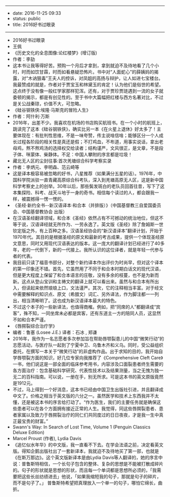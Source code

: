 - --
- date: 2016-11-25 09:33
- status: public
- title: 2016好书过眼录
- --
- 2016好书过眼录
- 王佩
- 《历史文化的全息图像:论红楼梦》(增订版)
- 作者：李劼
- 这本书让我等得好苦。预购一个月后才拿到，拿到就迫不及待地看了几个小时，时而如饮甘霖，时而如看悬疑恐怖片。书中对“人面蛇心”的薛姨妈的揭露，对“木讷狠毒”王夫人的控诉，对凤姐的高扬与辩护，让人如进七宝楼台。我最赞成的就是，作者对于贾宝玉和林黛玉的肯定！认为他们是俗世的希望。这点终于没有像一般红学家那样犯浑。还有，对于贾珍贾琏遇到一流的女子就委顿的揭示，都是有创见性的。至于书中大篇幅把红楼与西方名著对比，不过是关公战秦琼，价值不大，可忽略。
- 《硅谷钢铁侠:埃隆·马斯克的冒险人生》
- 作者：阿什利·万斯
- 2016年，出差不少。我喜欢在机场的书店购买航班书。在一个小时的航班上，跳读完了这本《硅谷钢铁侠》，确实比另一本《在火星上退休》好太多了！主要体现在：有批判性思维，不是一味夸赞，传主说啥信啥；能够区分一个人成长过程各阶段的相关性是真还是假；不打鸡血，不布道，用事实说话，拿出老母鸡，熬不熬鸡汤的选择权交给读者；结构谨严，文风很正，是文章，不是段子体、咪蒙体、柴静体。不足：中国人攀附的序言都是垃圾！
- 藏北无人区的尘封往事:首次羌塘综合科学考察实录
- 作者：李炳元、李明森、范云崎等
- 这是译本极容易被忽略的好书，八星推荐（如果满分五星的话）。1976年，中国科学院派驻一直青藏高原综合科考队，深入到羌塘高原无人区，这是新中国科学考察史上的创举。30年以后，那些鬓发斑白的老队员回首往昔，写下了这本集探险、科考、战天斗地于一身的奇书。相信每个读过的人，都会跟我一样，被震撼得一愣一愣的。
- 《圣经·新约全书--新汉语译本·和合本（并排版）》（中国基督教三自爱国委员会、中国基督教协会 出版）
- 在汉语圣经翻译领域，和合本《圣经》依然占有不可撼动的统治地位，但这不等于说，汉语译经就无所作为、一劳永逸了。英文版《圣经》除了詹姆斯一世钦定版之外，有上百种之多。汉语圣经协会的“新汉语译本”翻译计划，开始于1970年代。其目的是根据圣经的原文和最新的考古成果，提供一个体现圣经原文意思，同时又用现代汉语表达的版本。这一庞大的翻译计划已经进行了40多年，老的一代倒下，新的一代接上。我所认识的这位译者，就是年轻一代参与者的代表。
- 我目前只读了福音书部分，对整个新约译本作出评价为时尚早，但对这个译本的第一印象还不错。首先，它虽然用了不同于和合本时期白话文的现代汉语，但是更大程度上保留了和合本语言的庄敬，没有多余的枝蔓，也不是为新而新。这点从登山宝训和主祷文的翻译上就可以看出来。虽然与和合本有所出入，但读起来依然琅琅上口，文法谨严。其次，它的注释相当丰富。对于经文中需要解释的知识点、原文（希腊文）词汇、另外译法，作为脚注都一一列出，相当清晰明了。这也成为新汉语译本最大的特色。
- 不过这个本子的一些新译法，也值得商榷。例如，把“同席的人”都翻译成“宾客”，殊不知，一同坐席未必都是宾客，还有东道主一方的陪同人员，这显然不如和合本严谨。
- 《唇腭裂综合治疗学》
- 编者：鲁塞 (Losee J.E.) 译者：石冰 , 郑谦
- 2016年，我作为一名志愿者多次参加旨在帮助唇颚裂患儿的中国“微笑行动”的志愿活动，与医疗队一起到了宁夏中卫、乌鲁木齐和义乌。同时，受公益组织委托，在撰写一本关于“微笑行动”的非虚构作品。出于求知的目的，我开始自学唇颚裂方面的知识，好几位专家向我推荐了《Comprehensive Cleft Care》一书，他们说这是一部全面的临床参考用书，内容涉及口面裂患者终生需要的各方面治疗：包含基础科学研究、代表性技术以及结果测量，当之无愧为独一无二的百科指南。可以说，一册在手，别无所求。可是这本书的英文原版竟然是1912元。
- 不过，马上得到一个好消息，这本书已经由中国卫生出版社引进，并且翻译成中文了。价格之相当于英文版的六分之一。虽然医学和技术上东西我并不太懂，还是被这本书的序言给打动了。“作为医生，我们的主要任务就是确保这些患者可以在各个方面拥有接近正常的人生。我觉得，同这些唇腭裂患者、患者家属以及致力于唇腭裂治疗的同仁们共同度过的日日夜夜，才是我一生中真正最宝贵的财富。”
- Swann's Way: In Search of Lost Time, Volume 1 (Penguin Classics Deluxe Edition)
- Marcel Proust  (作者), Lydia Davis 
- 《追忆似水年华》的中文版，我一直看不下去。在学会法语之前，决定看英文版。得知企鹅出版社出了一套新译本，我就迫不及待地买了第一部，也就是《在斯万那边》。这个英文版新译本是由Lydia Davis等人翻译的，她的序言中说：普鲁斯特相信，一个长句子包含的整体、复杂的思想是不能被打散成碎片的。句子的形状就是思想的形状，而且每一个单词都是思想所必须的，「我需要把这些长丝纺绩进去」他说，「如果我缩短我的句子，那就是句子的碎片，而不是句子了。」 普鲁斯特希望把真理放入一个单一的句子，哪怕它绵长，曲折。
